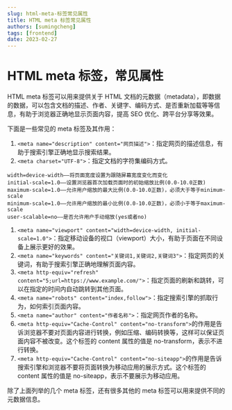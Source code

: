 ```yaml
---
slug: html-meta-标签常见属性
title: HTML meta 标签常见属性
authors: [sumingcheng]
tags: [frontend]
date: 2023-02-27
---
```


# HTML meta 标签，常见属性

HTML meta 标签可以用来提供关于 HTML 文档的元数据（metadata），即数据的数据，可以包含文档的描述、作者、关键字、编码方式、是否重新加载等等信息，有助于浏览器正确地显示页面内容，提高 SEO 优化、跨平台分享等效果。

下面是一些常见的 meta 标签及其作用：

1. `<meta name="description" content="网页描述">`：指定网页的描述信息，有助于搜索引擎正确地显示搜索结果。
2. `<meta charset="UTF-8">`：指定文档的字符集编码方式。

```
width=device-width——将页面宽度设置为跟随屏幕宽度变化而变化
initial-scale=1.0——设置浏览器首次加载页面时的初始缩放比例(0.0-10.0正数)
maximum-scale=1.0——允许用户缩放的最大比例(0.0-10.0正数)，必须大于等于minimum-scale
minimum-scale=1.0——允许用户缩放的最小比例(0.0-10.0正数)，必须小于等于maximum-scale
user-scalable=no——是否允许用户手动缩放(yes或者no)
```

1. `<meta name="viewport" content="width=device-width, initial-scale=1.0">`：指定移动设备的视口（viewport）大小，有助于页面在不同设备上展示更好的效果。
2. `<meta name="keywords" content="关键词1,关键词2,关键词3">`：指定网页的关键词，有助于搜索引擎正确地理解页面内容。
3. `<meta http-equiv="refresh" content="5;url=https://www.example.com/">`：指定页面的刷新和跳转，可以在指定的时间内自动跳转到其他页面。
4. `<meta name="robots" content="index,follow">`：指定搜索引擎的抓取行为，如何索引页面内容。
5. `<meta name="author" content="作者名称">`：指定网页作者的名称。
6. `<meta http-equiv="Cache-Control" content="no-transform">`的作用是告诉浏览器不要对页面内容进行转换，例如压缩、编码转换等，这样可以保证页面内容不被改变。这个标签的 content 属性的值是 no-transform，表示不进行转换。
7. `<meta http-equiv="Cache-Control" content="no-siteapp">`的作用是告诉搜索引擎和浏览器不要将页面转换为移动应用的展示方式。这个标签的 content 属性的值是 no-siteapp，表示不要展示为移动应用。

除了上面列举的几个 meta 标签，还有很多其他的 meta 标签可以用来提供不同的元数据信息。
